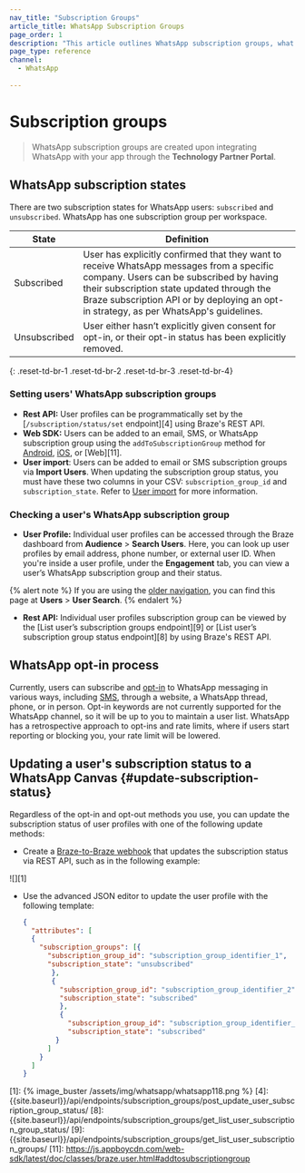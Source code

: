 ```yaml
---
nav_title: "Subscription Groups"
article_title: WhatsApp Subscription Groups
page_order: 1
description: "This article outlines WhatsApp subscription groups, what subscription states are offered, and how subscription groups are set."
page_type: reference
channel:
  - WhatsApp
 
---
```


# Subscription groups

> WhatsApp subscription groups are created upon integrating WhatsApp with your app through the **Technology Partner Portal**.

## WhatsApp subscription states

There are two subscription states for WhatsApp users: `subscribed` and `unsubscribed`. WhatsApp has one subscription group per workspace.

| State | Definition |
| --- | --- |
| Subscribed | User has explicitly confirmed that they want to receive WhatsApp messages from a specific company. Users can be subscribed by having their subscription state updated through the Braze subscription API or by deploying an opt-in strategy, as per WhatsApp's guidelines. |
| Unsubscribed | User either hasn’t explicitly given consent for opt-in, or their opt-in status has been explicitly removed. |
{: .reset-td-br-1 .reset-td-br-2 .reset-td-br-3  .reset-td-br-4}

### Setting users' WhatsApp subscription groups

- **Rest API:** User profiles can be programmatically set by the [`/subscription/status/set` endpoint][4] using Braze's REST API.
- **Web SDK:** Users can be added to an email, SMS, or WhatsApp subscription group using the `addToSubscriptionGroup` method for [Android](https://braze-inc.github.io/braze-android-sdk/javadocs/com/braze/BrazeUser.html#addToSubscriptionGroup-java.lang.String-), [iOS](https://appboy.github.io/appboy-ios-sdk/docs/interface_a_b_k_user.html#a74092a50fcda364bb159013d0222e287), or [Web][11].
- **User import**: Users can be added to email or SMS subscription groups via **Import Users**. When updating the subscription group status, you must have these two columns in your CSV: `subscription_group_id` and `subscription_state`. Refer to [User import]({{site.baseurl}}/user_guide/data_and_analytics/user_data_collection/user_import/#updating-subscription-group-status) for more information.

### Checking a user's WhatsApp subscription group

- **User Profile:** Individual user profiles can be accessed through the Braze dashboard from **Audience** > **Search Users**. Here, you can look up user profiles by email address, phone number, or external user ID. When you're inside a user profile, under the **Engagement** tab, you can view a user’s WhatsApp subscription group and their status.

{% alert note %}
If you are using the [older navigation]({{site.baseurl}}/navigation), you can find this page at **Users** > **User Search**.
{% endalert %}

- **Rest API:** Individual user profiles subscription group can be viewed by the [List user’s subscription groups endpoint][9] or [List user’s subscription group status endpoint][8] by using Braze's REST API. 

## WhatsApp opt-in process

Currently, users can subscribe and [opt-in]({{site.baseurl}}/user_guide/message_building_by_channel/whatsapp/message_processing/opt-ins_and_opt-outs/) to WhatsApp messaging in various ways, including [SMS](https://github.com/braze-inc/in-app-message-templates/tree/master/braze-templates/4-sms-capture-modal), through a website, a WhatsApp thread, phone, or in person. Opt-in keywords are not currently supported for the WhatsApp channel, so it will be up to you to maintain a user list. WhatsApp has a retrospective approach to opt-ins and rate limits, where if users start reporting or blocking you, your rate limit will be lowered. 

## Updating a user's subscription status to a WhatsApp Canvas {#update-subscription-status}

Regardless of the opt-in and opt-out methods you use, you can update the subscription status of user profiles with one of the following update methods:

- Create a [Braze-to-Braze webhook]({{site.baseurl}}/user_guide/message_building_by_channel/webhooks/braze_to_braze_webhooks/#things-to-know) that updates the subscription status via REST API, such as in the following example:

![][1]

- Use the advanced JSON editor to update the user profile with the following template: 

	```json
	{
	  "attributes": [
	  {
	  	"subscription_groups": [{
	  	  "subscription_group_id": "subscription_group_identifier_1",
	  	  "subscription_state": "unsubscribed"
	  	   },
	  	   {
	  	     "subscription_group_id": "subscription_group_identifier_2",
	  	     "subscription_state": "subscribed"
	  	     },
	  	     {
	  	       "subscription_group_id": "subscription_group_identifier_3",
	  	       "subscription_state": "subscribed"
	  	    }
	  	  ]
	  	}
	  ]
	}
	```

[1]: {% image_buster /assets/img/whatsapp/whatsapp118.png %} 
[4]: {{site.baseurl}}/api/endpoints/subscription_groups/post_update_user_subscription_group_status/
[8]: {{site.baseurl}}/api/endpoints/subscription_groups/get_list_user_subscription_group_status/
[9]: {{site.baseurl}}/api/endpoints/subscription_groups/get_list_user_subscription_groups/
[11]: https://js.appboycdn.com/web-sdk/latest/doc/classes/braze.user.html#addtosubscriptiongroup
